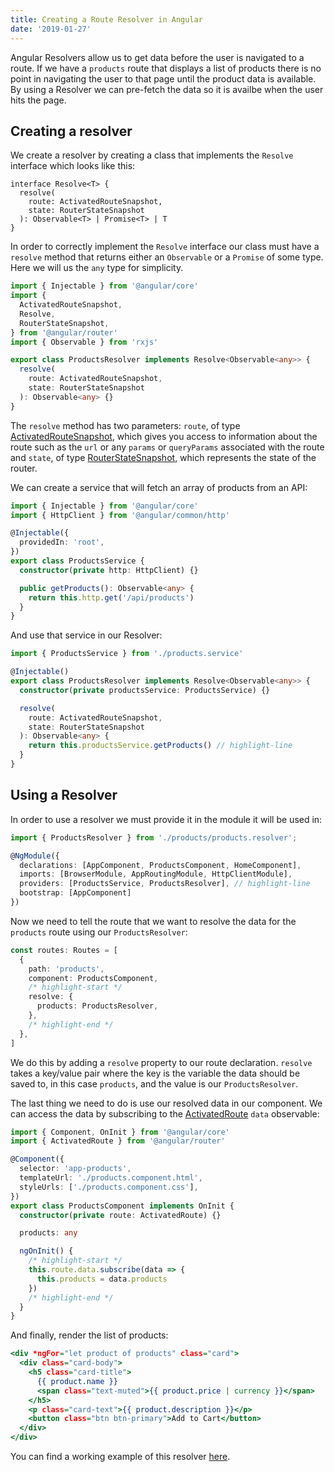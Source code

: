 ```yaml
---
title: Creating a Route Resolver in Angular
date: '2019-01-27'
---
```


Angular Resolvers allow us to get data before the user is navigated to a route. If we have a `products` route that displays a list of products there is no point in navigating the user to that page until the product data is available. By using a Resolver we can pre-fetch the data so it is availbe when the user hits the page.

## Creating a resolver

We create a resolver by creating a class that implements the `Resolve` interface which looks like this:

```typescript:title=Resolve Interface
interface Resolve<T> {
  resolve(
    route: ActivatedRouteSnapshot,
    state: RouterStateSnapshot
  ): Observable<T> | Promise<T> | T
}
```

In order to correctly implement the `Resolve` interface our class must have a `resolve` method that returns either an `Observable` or a `Promise` of some type. Here we will us the `any` type for simplicity.

```typescript:title=src/app/products/products.resolver.ts
import { Injectable } from '@angular/core'
import {
  ActivatedRouteSnapshot,
  Resolve,
  RouterStateSnapshot,
} from '@angular/router'
import { Observable } from 'rxjs'

export class ProductsResolver implements Resolve<Observable<any>> {
  resolve(
    route: ActivatedRouteSnapshot,
    state: RouterStateSnapshot
  ): Observable<any> {}
}
```

The `resolve` method has two parameters: `route`, of type [ActivatedRouteSnapshot](https://angular.io/api/router/ActivatedRouteSnapshot), which gives you access to information about the route such as the `url` or any `params` or `queryParams` associated with the route and `state`, of type [RouterStateSnapshot](https://angular.io/api/router/RouterStateSnapshot), which represents the state of the router.

We can create a service that will fetch an array of products from an API:

```typescript:title=src/app/products/products.service.ts
import { Injectable } from '@angular/core'
import { HttpClient } from '@angular/common/http'

@Injectable({
  providedIn: 'root',
})
export class ProductsService {
  constructor(private http: HttpClient) {}

  public getProducts(): Observable<any> {
    return this.http.get('/api/products')
  }
}
```

And use that service in our Resolver:

```typescript:title=src/app/products/products.resolver.ts
import { ProductsService } from './products.service'

@Injectable()
export class ProductsResolver implements Resolve<Observable<any>> {
  constructor(private productsService: ProductsService) {}

  resolve(
    route: ActivatedRouteSnapshot,
    state: RouterStateSnapshot
  ): Observable<any> {
    return this.productsService.getProducts() // highlight-line
  }
}
```

## Using a Resolver

In order to use a resolver we must provide it in the module it will be used in:

```typescript:title=src/app/app.module.ts
import { ProductsResolver } from './products/products.resolver';

@NgModule({
  declarations: [AppComponent, ProductsComponent, HomeComponent],
  imports: [BrowserModule, AppRoutingModule, HttpClientModule],
  providers: [ProductsService, ProductsResolver], // highlight-line
  bootstrap: [AppComponent]
})
```

Now we need to tell the route that we want to resolve the data for the `products` route using our `ProductsResolver`:

```typescript:title=src/app/app-routing.module.ts
const routes: Routes = [
  {
    path: 'products',
    component: ProductsComponent,
    /* highlight-start */
    resolve: {
      products: ProductsResolver,
    },
    /* highlight-end */
  },
]
```

We do this by adding a `resolve` property to our route declaration. `resolve` takes a key/value pair where the key is the variable the data should be saved to, in this case `products`, and the value is our `ProductsResolver`.

The last thing we need to do is use our resolved data in our component. We can access the data by subscribing to the [ActivatedRoute](https://angular.io/api/router/ActivatedRoute) `data` observable:

```typescript:title=src/app/products/products.component.ts
import { Component, OnInit } from '@angular/core'
import { ActivatedRoute } from '@angular/router'

@Component({
  selector: 'app-products',
  templateUrl: './products.component.html',
  styleUrls: ['./products.component.css'],
})
export class ProductsComponent implements OnInit {
  constructor(private route: ActivatedRoute) {}

  products: any

  ngOnInit() {
    /* highlight-start */
    this.route.data.subscribe(data => {
      this.products = data.products
    })
    /* highlight-end */
  }
}
```

And finally, render the list of products:

```html:title=src/app/products/products.component.html
<div *ngFor="let product of products" class="card">
  <div class="card-body">
    <h5 class="card-title">
      {{ product.name }}
      <span class="text-muted">{{ product.price | currency }}</span>
    </h5>
    <p class="card-text">{{ product.description }}</p>
    <button class="btn btn-primary">Add to Cart</button>
  </div>
</div>
```

You can find a working example of this resolver [here](https://github.com/joshuacolvin/angular-resolver-example).

